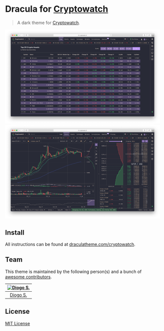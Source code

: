 # Dracula for [Cryptowatch](https://cryptowat.ch/)

> A dark theme for [Cryptowatch](https://cryptowat.ch/).

![Screenshot](./cryptowatch-assets.png)
![Screenshot](./cryptowatch-chart.png)

## Install

All instructions can be found at [draculatheme.com/cryptowatch](https://draculatheme.com/cryptowatch).

## Team

This theme is maintained by the following person(s) and a bunch of [awesome contributors](https://github.com/dracula/cryptowatch/graphs/contributors).


[![Diogo S.](https://avatars2.githubusercontent.com/u/52427475?v=3&s=70)](https://github.com/diogorsergio) |
:---: |
[Diogo S.](https://github.com/diogorsergio) |

## License

[MIT License](./LICENSE)


